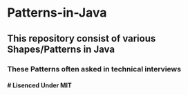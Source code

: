 # Patterns-in-Java
<h2>This repository consist of various Shapes/Patterns in Java</h2>
<h3>These Patterns often asked in technical interviews</h3>
<h4># Lisenced Under MIT</h4>
